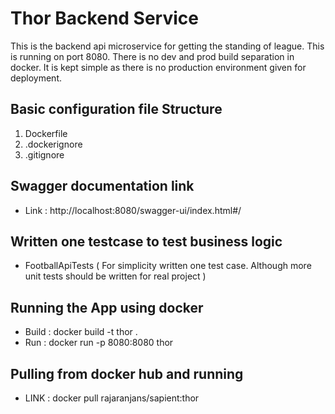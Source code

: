 # Thor Backend Service
This is the backend api microservice for getting the standing of league. This is running on port 8080. There is no dev and prod build separation in docker. It is kept simple as there is no production environment given for deployment.

## Basic configuration file Structure 
1. Dockerfile 
2. .dockerignore
3. .gitignore

## Swagger documentation link 
- Link : http://localhost:8080/swagger-ui/index.html#/

## Written one testcase to test business logic
- FootballApiTests ( For simplicity written one test case. Although more unit tests should be written for real project )

## Running the App using docker
- Build : docker build -t thor .
- Run : docker run -p 8080:8080 thor

## Pulling from docker hub and running
- LINK : docker pull rajaranjans/sapient:thor
